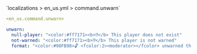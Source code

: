 <!--@include: @/parts/module/command/unwarn.md#title-->
<!--@include: @/parts/words.md#path--> `localizations > en_us.yml > command.unwarn`

<!--@include: @/parts/module/command/unwarn.md#explanation-->

<!--@include: @/parts/words.md#edit-->
```yaml
<en_us.command.unwarn>
```

<!--@include: @/parts/words.md#default-->
```yaml
unwarn:
  null-player: "<color:#ff7171><b>⁉</b> This player does not exist"
  not-warned: "<color:#ff7171><b>⁉</b> This player is not warned"
  format: "<color:#98FB98>🔓 <fcolor:2><moderator></fcolor> unwarned the player <fcolor:2><player></fcolor>"
```

<!--@include: @/parts/module/command/unwarn.md#parameters-->
<!--@include: @/parts/module/command/unwarn.md#localization-->
